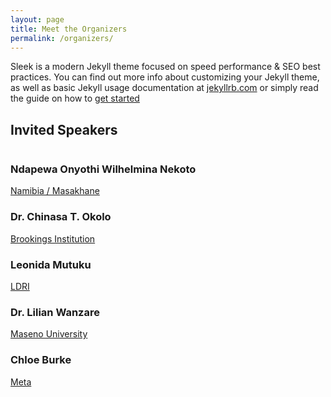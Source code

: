 ```yaml
---
layout: page
title: Meet the Organizers
permalink: /organizers/
---
```


Sleek is a modern Jekyll theme focused on speed performance & SEO best practices. You can find out more info about customizing your Jekyll theme, as well as basic Jekyll usage documentation at [jekyllrb.com](http://jekyllrb.com/) or simply read the guide on how to [get started](/getting-started)


<!-- ========== Invited Speakers ========== -->
<section class="decoration section bd-container" id="invitedSpeaker">
    <h2 class="section-title">Invited Speakers</h2>
    <div class="decoration__container bd-grid">

        
<div class="decoration__data">
    <img src="assets/img/ndapewa.jpg" alt="" class="decoration__img">
    <h3 class="decoration__title">Ndapewa Onyothi Wilhelmina Nekoto</h3>
    <a href="#" class="button button-link">Namibia / Masakhane </a>
</div>


<div class="decoration__data">
    <img src="assets/img/GS_09012023_Chinasa-Okolo.png.webp" alt="" class="decoration__img">
    <h3 class="decoration__title">Dr. Chinasa T. Okolo</h3>
    <a href="#" class="button button-link">Brookings Institution</a>
</div>


<div class="decoration__data">
    <img src="assets/img/Leo-2023-bio.jpeg" alt="" class="decoration__img">
    <h3 class="decoration__title">Leonida Mutuku</h3>
    <a href="#" class="button button-link">LDRI</a>
</div>

<div class="decoration__data">
    <img src="assets/img/lilian.jpg" alt="" class="decoration__img">
    <h3 class="decoration__title">Dr. Lilian Wanzare</h3>
    <a href="#" class="button button-link">Maseno University</a>
</div>



<div class="decoration__data">
    <img src="assets/img/chloe-burke.jpg" alt="" class="decoration__img">
    <h3 class="decoration__title">Chloe Burke</h3>
    <a href="#" class="button button-link">Meta </a>
</div>


</div>
</section> 